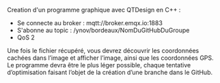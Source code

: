Creation d'un programme graphique avec QTDesign en C++ :
- Se connecte au broker : mqtt://broker.emqx.io:1883
- S'abonne au topic : /ynov/bordeaux/NomDuGitHubDuGroupe
- QoS 2

Une fois le fichier récupéré, vous devrez découvrir les coordonnées cachées dans l’image et afficher l’image, ainsi que les coordonnées GPS.   
Le programme devra être le plus léger possible, chaque tentative d’optimisation faisant l’objet de la création d’une branche dans le GitHub.
